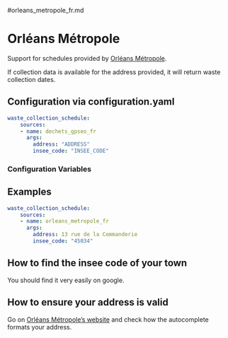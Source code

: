 #orleans_metropole_fr.md
# Orléans Métropole

Support for schedules provided by [Orléans Métropole](https://triermondechet.orleans-metropole.fr/).

If collection data is available for the address provided, it will return waste collection dates.

## Configuration via configuration.yaml

```yaml
waste_collection_schedule:
    sources:
    - name: dechets_gpseo_fr
      args:
        address: "ADDRESS"
        insee_code: "INSEE_CODE"
```

### Configuration Variables

## Examples

```yaml
waste_collection_schedule:
    sources:
    - name: orleans_metropole_fr
      args:
        address: 13 rue de la Commanderie
        insee_code: "45034"
```

## How to find the insee code of your town

You should find it very easily on google.

## How to ensure your address is valid

Go on [Orléans Métropole’s website](https://triermondechet.orleans-metropole.fr/) and check how the autocomplete formats your address.
